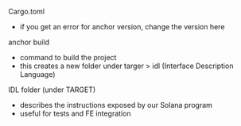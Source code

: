 Cargo.toml 
- if you get an error for anchor version, change the version here

anchor build 
- command to build the project
- this creates a new folder under targer > idl (Interface Description Language)

IDL folder (under TARGET)
- describes the instructions exposed by our Solana program
- useful for tests and FE integration